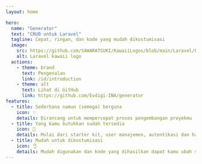 ```yaml
---
layout: home

hero:
  name: "Generator"
  text: "CRUD untuk Laravel"
  tagline: Cepat, ringan, dan kode yang mudah dikostumisasi
  image:
    src: https://github.com/SAWARATSUKI/KawaiiLogos/blob/main/Laravel/LaravelTransparent.png?raw=true
    alt: Laravel kawaii logo 
  actions:
    - theme: brand
      text: Pengenalan
      link: /id/introduction
    - theme: alt
      text: Lihat di GitHub
      link: https://github.com/Evdigi-INA/generator
features:
  - title: Sederhana namun (semoga) berguna
    icon: ✨
    details: Dirancang untuk mempercepat proses pengembangan proyekmu
  - title: Yang kamu butuhkan sudah tersedia
    icon: 🔋
    details: Mulai dari starter kit, user manajemen, autentikasi dan hak akses (role permission)
  - title: Mudah untuk dikostumisasi
    icon: 👌
    details: Mudah digunakan dan kode yang dihasilkan dapat kamu ubah sesuai kebutuhanmu
---
```


<script setup>
// Heavily inspired by React
// https://github.com/reactjs/react.dev/pull/6817
import { onMounted } from 'vue'
onMounted(() => {
  console.log('logo credits to @sawaratsuki1004 via https://github.com/SAWARATSUKI/ServiceLogos');
})
</script>

